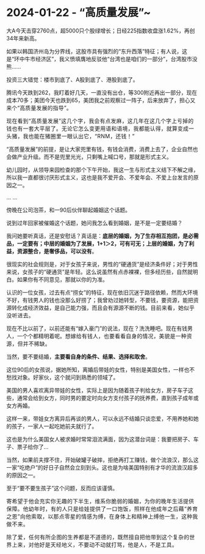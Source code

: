 # 2024-01-22 - “高质量发展”~

<p style="visibility: visible;">大A今天击穿2760点，超5000只个股绿增长；日经225指数收盘涨1.62%，再创34年来新高。<br style="visibility: visible;"></p><p style="visibility: visible;">如果以韩国济州岛为分界线，这股市具有强烈的“东升西落”特征；有人说，这是“环中牛市经济区”，我义愤填膺地反驳他“台湾也是咱们的一部分”，台湾股市没熊......<br style="visibility: visible;"></p><p style="visibility: visible;">投资三大错觉：楼市到底了、A股到底了、港股到底了。</p><p style="visibility: visible;">腾讯今天跌到262，我盯着好几天，一直没有出仓，等300附近再出一部分，现在成本70多；美团今天也跌到65，美团我之前观察过一阵子，后来放弃了，担心又来<span style="font-size: var(--articleFontsize); letter-spacing: 0.034em; visibility: visible;">个“高质量发展</span><span style="font-size: var(--articleFontsize); letter-spacing: 0.034em; visibility: visible;">的指导”。</span></p><p style="visibility: visible;"><span style="font-size: var(--articleFontsize); letter-spacing: 0.034em; visibility: visible;">现在看到“高质量发展”这几个字，我会有点发麻，这几年在这几个字上亏掉的钱也有一套大平层了。无论它怎么变更用语和语境，我都能认得，就算变成一头猪，我也能在猪圈里一眼认出它，“RNM，还钱！”</span></p><p style="visibility: visible;">“高质量发展”的前提，是让大家兜里有钱，有钱会消费，消费上去了，企业自然也会做产业升级。而不是兜里光光，只剩嘴上喊口号，那就是形式主义。</p><p style="visibility: visible;">幼儿园时，从领导来园检查的那个下午开始，我这一生与形式主义结下不解之缘，所以我一直都很讨厌形式主义，这也是我不爱开会、不爱年会、不爱上台发言的原因之一。</p><p style="visibility: visible;">... ...<br style="visibility: visible;"></p><p style="visibility: visible;">傍晚在公司泡茶，和一90后伙伴聊起婚姻这个话题。<br style="visibility: visible;"></p><p style="visibility: visible;">说到过年回家被催婚这个话题，她问我怎么看到婚姻，是不是一定要结婚？</p><p style="visibility: visible;">我问她要听真话，还是安慰话？真话是：<strong style="visibility: visible;">底层的婚姻，为了生存相互抱团，是必需品，一定要有；中层的婚姻为了发展，1+1＞2，可有可无；上层的婚姻，为了利益，资源整合，是奢侈品，可以没有</strong>。</p><p style="visibility: visible;">很现实的社会规则是，对于女孩子来说，男性的“硬通货”是经济条件好；对于男性来说，女孩子的“硬通货”是年轻。这么说虽然有点赤裸裸，但多经历些，自然就明白。如果你有不同意见，那就以你的为准。<br style="visibility: visible;"></p><p style="visibility: visible;">认识的一位女孩，过去有点“捞女”的特征，现在依旧沉迷于路径依赖，然而大环境不好，有钱男人的钱也没那么好捞了；我曾劝过她转型，不要钱，要资源，能把资源转化成经济效益，是自己能力强，而且会有源源不断的钱。<span style="font-size: var(--articleFontsize); letter-spacing: 0.034em; visibility: visible;">目前来看，</span><span style="font-size: var(--articleFontsize); letter-spacing: 0.034em; visibility: visible;">她似乎没听进去。</span></p><p style="visibility: visible;">现在不比以前了，以前还能有“嫁入豪门”的说法，现在？洗洗睡吧。现在有钱男人，一个个都精明着呢。<span style="font-size: var(--articleFontsize); letter-spacing: 0.034em; visibility: visible;">想嫁给有钱人，</span><span style="font-size: var(--articleFontsize); letter-spacing: 0.034em; visibility: visible;">也要看看</span><span style="font-size: var(--articleFontsize); letter-spacing: 0.034em; visibility: visible;">自身的情况，美貌是一种资源，但并不稀缺。</span></p><p>当然，要不要结婚，<strong>主要看自身的条件、结果、选择和取舍</strong>。<br></p><p>这位90后的女孩说，据她所知，离婚后带娃的女性，特别是美国女性，一样也不愁找对象。好家伙，这个就问到熟悉的领域了。<br></p><p>美国的男人喜欢离异带娃的女性，实际上是因为随着孩子判给女方，房子车子这些，通常会给到女方，同时男的要定时向女方支付孩子的抚养费，直到孩子成年或女方再婚。<br></p><p>这样一来，带娃女方离异后再谈的男人，可以永远不结婚只谈恋爱，不用养她和她的孩子，一家人一起吃她前夫就行了。<br></p><p>这也是为什么美国女人被求婚时常常泪流满面，因为这潜台词是：我要把房子、车子、票子给你了...</p><p>当然，如果前夫撑不住，开始破罐子破摔，拒绝再打工赚钱，做个流浪汉，那么这一家“吃绝户”的好日子自然会立刻到头。这也是为啥美国特别有才华的流浪汉超多的原因之一。<br></p><p>至于“要不要生孩子”这个问题，反而应该谨慎。<span style="font-size: var(--articleFontsize);letter-spacing: 0.034em;"></span></p><p><span style="font-size: var(--articleFontsize);letter-spacing: 0.034em;"></span><span style="font-size: var(--articleFontsize);letter-spacing: 0.034em;">寄希望于他</span><span style="font-size: var(--articleFontsize);letter-spacing: 0.034em;">会充实你无趣的下半生，</span><span style="font-size: var(--articleFontsize);letter-spacing: 0.034em;">维系你脆弱的婚姻，</span><span style="font-size: var(--articleFontsize);letter-spacing: 0.034em;">为你的晚年生活提供保障。<span style="letter-spacing: 0.578px;">他幼年时，有的人只是给</span><span style="letter-spacing: 0.578px;">娃</span><span style="letter-spacing: 0.578px;">提供了一口饱饭，照样</span><span style="letter-spacing: 0.578px;">在他</span><span style="letter-spacing: 0.578px;">成年之后藉“养育之恩”向他</span><span style="letter-spacing: 0.578px;">索取，以那点零星的情感为缚，在身体上和精神上缚</span><span style="letter-spacing: 0.578px;">他</span><span style="letter-spacing: 0.578px;">一生，这种我做不来。</span></span></p><p style="margin-bottom: 0px;"><span style="font-size: var(--articleFontsize);letter-spacing: 0.034em;"><span style="letter-spacing: 0.578px;"></span></span><span style="letter-spacing: 0.578px;font-size: var(--articleFontsize);">除了爱，任何有所企图的生养都是不道德的，</span><span style="font-size: var(--articleFontsize);letter-spacing: 0.034em;">既然擅自把他带到这个复杂的世界上来，对他好是天经地义，不要动不动就打骂</span><span style="font-size: var(--articleFontsize);letter-spacing: 0.034em;">，他是人，</span><span style="font-size: var(--articleFontsize);letter-spacing: 0.034em;">不是</span><span style="font-size: var(--articleFontsize);letter-spacing: 0.034em;">工具</span><span style="font-size: var(--articleFontsize);letter-spacing: 0.034em;">。</span></p><p style="display: none;"><mp-style-type data-value="3"></mp-style-type></p>